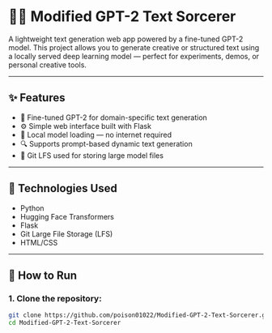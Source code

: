 # 🧙‍♂️ Modified GPT-2 Text Sorcerer

A lightweight text generation web app powered by a fine-tuned GPT-2 model. This project allows you to generate creative or structured text using a locally served deep learning model — perfect for experiments, demos, or personal creative tools.

---

## ✨ Features

- 🧠 Fine-tuned GPT-2 for domain-specific text generation  
- ⚙️ Simple web interface built with Flask  
- 💾 Local model loading — no internet required  
- 🔍 Supports prompt-based dynamic text generation  
- 📁 Git LFS used for storing large model files  

---

## 🧰 Technologies Used

- Python  
- Hugging Face Transformers  
- Flask  
- Git Large File Storage (LFS)  
- HTML/CSS  

---

## 🚀 How to Run

### 1. Clone the repository:

```bash
git clone https://github.com/poison01022/Modified-GPT-2-Text-Sorcerer.git
cd Modified-GPT-2-Text-Sorcerer
